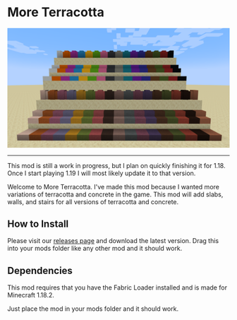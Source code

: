 # More Terracotta

![image of all blocks currently in the mod](showcase.png)

---

This mod is still a work in progress, but I plan on quickly finishing it for 1.18. 
Once I start playing 1.19 I will most likely update it to that version.

Welcome to More Terracotta. 
I've made this mod because I wanted more variations of terracotta and concrete in the game. 
This mod will add slabs, walls, and stairs for all versions of terracotta and concrete.

## How to Install

Please visit our [releases page](https://github.com/BabarKhanDev/more-terracotta/releases) and download the latest version. Drag this into your mods folder like any other mod and it should work.  

## Dependencies

This mod requires that you have the Fabric Loader installed and is made for Minecraft 1.18.2. 

Just place the mod in your mods folder and it should work.
